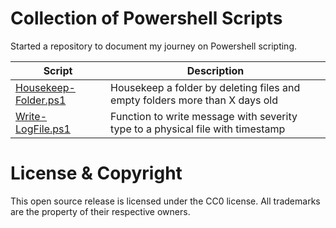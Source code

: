 # Collection of Powershell Scripts

Started a repository to document my journey on Powershell scripting.

| Script                                               | Description                                                        | 
| ---------------------------------------------------- | ------------------------------------------------------------------ | 
| [Housekeep-Folder.ps1](Scripts/Housekeep-Folder.ps1) | Housekeep a folder by deleting files and empty folders more than X days old |
| [Write-LogFile.ps1](Scripts/Write-LogFile.ps1) | Function to write message with severity type to a physical file with timestamp |


# License & Copyright

This open source release is licensed under the CC0 license. All trademarks are the property of their respective owners.
